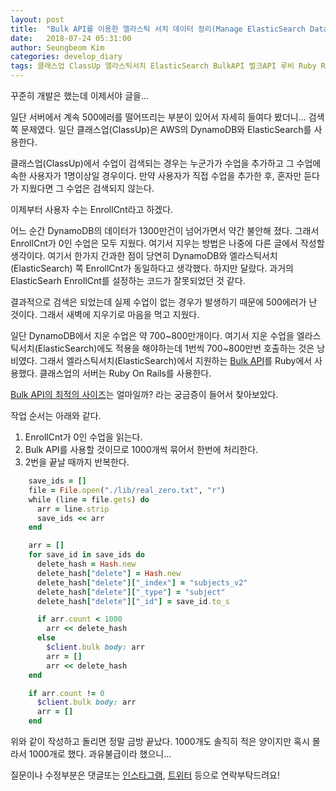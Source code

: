 ```yaml
---
layout: post
title:  "Bulk API를 이용한 엘라스틱 서치 데이터 정리(Manage ElasticSearch Data Using Bulk API)"
date:   2018-07-24 05:31:00
author: Seungbeom Kim
categories: develop_diary
tags: 클래스업 ClassUp 엘라스틱서치 ElasticSearch BulkAPI 벌크API 루비 Ruby RubyOnRails
---
```


꾸준히 개발은 했는데 이제서야 글을...

일단 서버에서 계속 500에러를 떨어뜨리는 부분이 있어서 자세히 들여다 봤더니... 검색 쪽 문제였다. 일단 클래스업(ClassUp)은 AWS의 DynamoDB와 ElasticSearch를 사용한다.

클래스업(ClassUp)에서 수업이 검색되는 경우는 누군가가 수업을 추가하고 그 수업에 속한 사용자가 1명이상일 경우이다. 만약 사용자가 직접 수업을 추가한 후, 혼자만 듣다가 지웠다면 그 수업은 검색되지 않는다.

이제부터 사용자 수는 EnrollCnt라고 하겠다.

어느 순간 DynamoDB의 데이터가 1300만건이 넘어가면서 약간 불안해 졌다. 그래서 EnrollCnt가 0인 수업은 모두 지웠다. 여기서 지우는 방법은 나중에 다른 글에서 작성할 생각이다. 여기서 한가지 간과한 점이 당연히 DynamoDB와 엘라스틱서치(ElasticSearch) 쪽 EnrollCnt가 동일하다고 생각했다. 하지만 달랐다. 과거의 ElasticSearh EnrollCnt를 설정하는 코드가 잘못되었던 것 같다.

결과적으로 검색은 되었는데 실제 수업이 없는 경우가 발생하기 때문에 500에러가 난 것이다. 그래서 새벽에 지우기로 마음을 먹고 지웠다.

일단 DynamoDB에서 지운 수업은 약 700~800만개이다. 여기서 지운 수업을 엘라스틱서치(ElasticSearch)에도 적용을 해야하는데 1번씩 700~800만번 호출하는 것은 낭비였다. 그래서 엘라스틱서치(ElasticSearch)에서 지원하는 [Bulk API](https://www.elastic.co/guide/en/elasticsearch/reference/current/docs-bulk.html)를 Ruby에서 사용했다. 클래스업의 서버는 Ruby On Rails를 사용한다.

[Bulk API의 최적의 사이즈](https://www.elastic.co/guide/en/elasticsearch/guide/current/indexing-performance.html#_using_and_sizing_bulk_requests)는 얼마일까? 라는 궁금증이 들어서 찾아보았다.

작업 순서는 아래와 같다.
1. EnrollCnt가 0인 수업을 읽는다.
2. Bulk API를 사용할 것이므로 1000개씩 묶어서 한번에 처리한다.
3. 2번을 끝날 때까지 반복한다.

```Ruby
    save_ids = []
    file = File.open("./lib/real_zero.txt", "r")
    while (line = file.gets) do
      arr = line.strip
      save_ids << arr
    end

    arr = []
    for save_id in save_ids do
      delete_hash = Hash.new
      delete_hash["delete"] = Hash.new
      delete_hash["delete"]["_index"] = "subjects_v2"
      delete_hash["delete"]["_type"] = "subject"
      delete_hash["delete"]["_id"] = save_id.to_s

      if arr.count < 1000
        arr << delete_hash
      else
        $client.bulk body: arr
        arr = []
        arr << delete_hash
    end

    if arr.count != 0
      $client.bulk body: arr
      arr = []
    end
```

위와 같이 작성하고 돌리면 정말 금방 끝났다. 1000개도 솔직히 적은 양이지만 혹시 몰라서 1000개로 했다. 과유불급이라 했으니...

질문이나 수정부분은 댓글또는 [인스타그램](https://www.instagram.com/monseungmon/), [트위터](https://twitter.com/kim_seungbeom) 등으로 연락부탁드려요!
